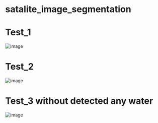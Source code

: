 # satalite_image_segmentation

# Test_1
![image](https://github.com/user-attachments/assets/2849de64-1ef0-4171-94d1-9d7341084374)

# Test_2
![image](https://github.com/user-attachments/assets/a621dd18-7f44-426d-95fc-861cc7e13fe7)

# Test_3 without detected any water
![image](https://github.com/user-attachments/assets/42e356e9-6928-463f-8e66-4ec81a8d5fe0)

